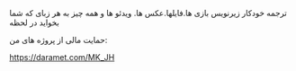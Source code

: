ترجمه خودکار زیرنویس بازی ها.فایلها.عکس ها. ویدئو ها و همه چیز به هر زبای که شما بخواید در لحظه 


حمایت مالی از پروژه های من:

https://daramet.com/MK_JH

